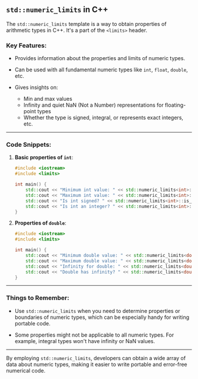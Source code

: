 ## `std::numeric_limits` in C++

The `std::numeric_limits` template is a way to obtain properties of arithmetic types in C++. It's a part of the `<limits>` header.

### Key Features:

- Provides information about the properties and limits of numeric types.
  
- Can be used with all fundamental numeric types like `int`, `float`, `double`, etc.
  
- Gives insights on:
  - Min and max values
  - Infinity and quiet NaN (Not a Number) representations for floating-point types
  - Whether the type is signed, integral, or represents exact integers, etc.

---

### Code Snippets:

1. **Basic properties of `int`**:

    ```cpp
    #include <iostream>
    #include <limits>

    int main() {
        std::cout << "Minimum int value: " << std::numeric_limits<int>::min() << "\n";
        std::cout << "Maximum int value: " << std::numeric_limits<int>::max() << "\n";
        std::cout << "Is int signed? " << std::numeric_limits<int>::is_signed << "\n";
        std::cout << "Is int an integer? " << std::numeric_limits<int>::is_integer << "\n";
    }
    ```

2. **Properties of `double`**:

    ```cpp
    #include <iostream>
    #include <limits>

    int main() {
        std::cout << "Minimum double value: " << std::numeric_limits<double>::min() << "\n";
        std::cout << "Maximum double value: " << std::numeric_limits<double>::max() << "\n";
        std::cout << "Infinity for double: " << std::numeric_limits<double>::infinity() << "\n";
        std::cout << "Double has infinity? " << std::numeric_limits<double>::has_infinity << "\n";
    }
    ```

---

### Things to Remember:

- Use `std::numeric_limits` when you need to determine properties or boundaries of numeric types, which can be especially handy for writing portable code.
  
- Some properties might not be applicable to all numeric types. For example, integral types won't have infinity or NaN values.

---

By employing `std::numeric_limits`, developers can obtain a wide array of data about numeric types, making it easier to write portable and error-free numerical code.
